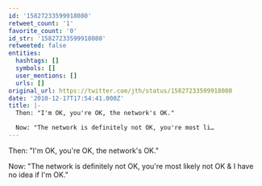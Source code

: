 ```yaml
---
id: '15827233599918080'
retweet_count: '1'
favorite_count: '0'
id_str: '15827233599918080'
retweeted: false
entities:
  hashtags: []
  symbols: []
  user_mentions: []
  urls: []
original_url: https://twitter.com/jth/status/15827233599918080
date: '2010-12-17T17:54:41.000Z'
title: |-
  Then: "I'm OK, you're OK, the network's OK."

  Now: "The network is definitely not OK, you're most li…
---
```


Then: "I'm OK, you're OK, the network's OK."

Now: "The network is definitely not OK, you're most likely not OK & I have no idea if I'm OK."